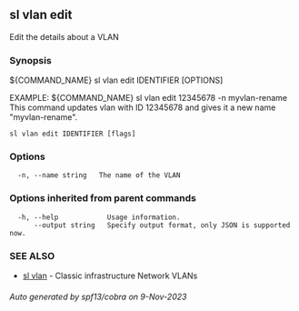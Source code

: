 ## sl vlan edit

Edit the details about a VLAN

### Synopsis

${COMMAND_NAME} sl vlan edit IDENTIFIER [OPTIONS]
	
EXAMPLE:
   ${COMMAND_NAME} sl vlan edit 12345678 -n myvlan-rename
   This command updates vlan with ID 12345678 and gives it a new name "myvlan-rename".

```
sl vlan edit IDENTIFIER [flags]
```

### Options

```
  -n, --name string   The name of the VLAN
```

### Options inherited from parent commands

```
  -h, --help            Usage information.
      --output string   Specify output format, only JSON is supported now.
```

### SEE ALSO

* [sl vlan](sl_vlan.md)	 - Classic infrastructure Network VLANs

###### Auto generated by spf13/cobra on 9-Nov-2023
